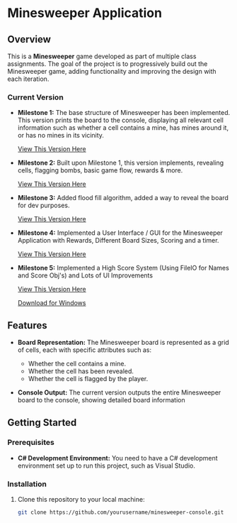 # Minesweeper Application

## Overview

This is a **Minesweeper** game developed as part of multiple class assignments. The goal of the project is to progressively build out the Minesweeper game, adding functionality and improving the design with each iteration.

### Current Version

- **Milestone 1:** The base structure of Minesweeper has been implemented. This version prints the board to the console, displaying all relevant cell information such as whether a cell contains a mine, has mines around it, or has no mines in its vicinity.

  [View This Version Here](https://github.com/Andrew-Forster/Minesweeper-Game/releases/tag/v1.0)
- **Milestone 2:** Built upon Milestone 1, this version implements, revealing cells, flagging bombs, basic game flow, rewards & more.

  [View This Version Here](https://github.com/Andrew-Forster/Minesweeper-Game/releases/tag/v2.0)
- **Milestone 3:** Added flood fill algorithm, added a way to reveal the board for dev purposes.

  [View This Version Here](https://github.com/Andrew-Forster/Minesweeper-Game/releases/tag/v3.0)
- **Milestone 4:** Implemented a User Interface / GUI for the Minesweeper Application with Rewards, Different Board Sizes, Scoring and a timer.

  [View This Version Here](https://github.com/Andrew-Forster/Minesweeper-Game/releases/tag/v4.0)
- **Milestone 5:** Implemented a High Score System (Using FileIO for Names and Score Obj's) and Lots of UI Improvements

  [View This Version Here](https://github.com/Andrew-Forster/Minesweeper-Game/releases/tag/v5.0)
  
  [Download for Windows](https://andrewjf.com/api/minesweeper/download)

## Features

- **Board Representation:** The Minesweeper board is represented as a grid of cells, each with specific attributes such as:
  - Whether the cell contains a mine.
  - Whether the cell has been revealed.
  - Whether the cell is flagged by the player.
  
- **Console Output:** The current version outputs the entire Minesweeper board to the console, showing detailed board information

## Getting Started

### Prerequisites

- **C# Development Environment:** You need to have a C# development environment set up to run this project, such as Visual Studio.

### Installation

1. Clone this repository to your local machine:
   ```bash
   git clone https://github.com/yourusername/minesweeper-console.git
